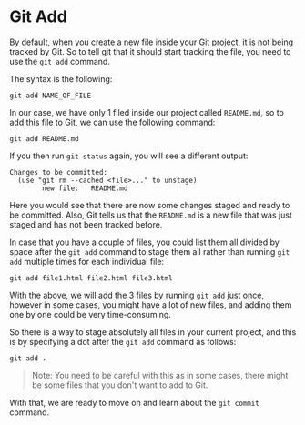 # Git Add

By default, when you create a new file inside your Git project, it is not being tracked by Git. So to tell git that it should start tracking the file, you need to use the `git add` command.

The syntax is the following:

```
git add NAME_OF_FILE
```

In our case, we have only 1 filed inside our project called `README.md`, so to add this file to Git, we can use the following command:

```
git add README.md
```

If you then run `git status` again, you will see a different output:

```
Changes to be committed:
  (use "git rm --cached <file>..." to unstage)
        new file:   README.md
```

Here you would see that there are now some changes staged and ready to be committed. Also, Git tells us that the `README.md` is a new file that was just staged and has not been tracked before.

In case that you have a couple of files, you could list them all divided by space after the `git add` command to stage them all rather than running `git add` multiple times for each individual file:

```
git add file1.html file2.html file3.html
```

With the above, we will add the 3 files by running `git add` just once, however in some cases, you might have a lot of new files, and adding them one by one could be very time-consuming. 

So there is a way to stage absolutely all files in your current project, and this is by specifying a dot after the `git add` command as follows:

```
git add .
```

> Note: You need to be careful with this as in some cases, there might be some files that you don't want to add to Git.

With that, we are ready to move on and learn about the `git commit` command.
